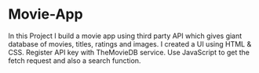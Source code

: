 # Movie-App
In this Project I build a movie app using third party API which
gives giant database of movies, titles, ratings and images. I
created a UI using HTML & CSS. Register API key with
TheMovieDB service. Use JavaScript to get the fetch request
and also a search function.

